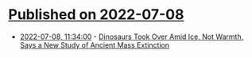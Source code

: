 # [Published on 2022-07-08](index.md)

* [2022-07-08, 11:34:00](https://soylentnews.org/article.pl?sid=22/07/07/1731232&from=rss) - [Dinosaurs Took Over Amid Ice, Not Warmth, Says a New Study of Ancient Mass Extinction](https://soylentnews.org/article.pl?sid=22/07/07/1731232&from=rss)

